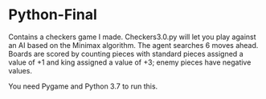 # Python-Final
Contains a checkers game I made. Checkers3.0.py will let you play against an AI based on the Minimax algorithm. The agent searches 6 moves ahead. Boards are scored by counting pieces with standard pieces assigned a value of +1 and king assigned a value of +3; enemy pieces have negative values. 

You need Pygame and Python 3.7 to run this.
